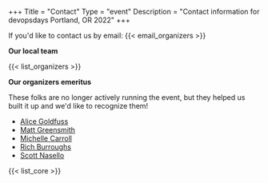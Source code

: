 +++
Title = "Contact"
Type = "event"
Description = "Contact information for devopsdays Portland, OR 2022"
+++

If you'd like to contact us by email: {{< email_organizers >}}

**Our local team**

{{< list_organizers >}}

**Our organizers emeritus**

These folks are no longer actively running the event, but they helped us built it up and we'd like to recognize them!

* [Alice Goldfuss](https://twitter.com/alicegoldfuss)
* [Matt Greensmith](https://twitter.com/mgreensmith)
* [Michelle Carroll](https://twitter.com/miiiiiche)
* [Rich Burroughs](https://twitter.com/richburroughs)
* [Scott Nasello](https://twitter.com/scottnasello)

{{< list_core >}}
